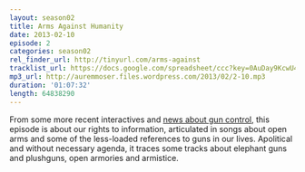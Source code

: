 ```yaml
---
layout: season02
title: Arms Against Humanity
date: 2013-02-10
episode: 2
categories: season02
rel_finder_url: http://tinyurl.com/arms-against
tracklist_url: https://docs.google.com/spreadsheet/ccc?key=0AuDay9KcwU4YdHFBUWkyZUJkdGQtWUtUMnBRdXFFTGc#gid=12
mp3_url: http://auremmoser.files.wordpress.com/2013/02/2-10.mp3
duration: '01:07:32'
length: 64838290
---
```


From some more recent interactives and <a href="http://topics.nytimes.com/top/reference/timestopics/subjects/g/gun_control/index.html">news about gun control</a>, this episode is about our rights to information, articulated in songs about open arms and some of the less-loaded references to guns in our lives. Apolitical and without necessary agenda, it traces some tracks about elephant guns and plushguns, open armories and armistice.
